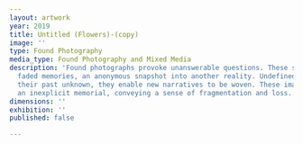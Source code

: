 ```yaml
---
layout: artwork
year: 2019
title: Untitled (Flowers)-(copy)
image: ''
type: Found Photography
media_type: Found Photography and Mixed Media
description: 'Found photographs provoke unanswerable questions. These strangers represent
  faded memories, an anonymous snapshot into another reality. Undefined and malleable
  their past unknown, they enable new narratives to be woven. These images have become
  an inexplicit memorial, conveying a sense of fragmentation and loss. '
dimensions: ''
exhibition: ''
published: false

---
```

